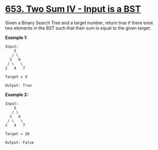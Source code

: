 # [653. Two Sum IV - Input is a BST](https://leetcode.com/problems/two-sum-iv-input-is-a-bst/description)
Given a Binary Search Tree and a target number, return true if there exist two elements in the BST such that their sum is equal to the given target.

**Example 1:**
```
Input: 
    5
   / \
  3   6
 / \   \
2   4   7

Target = 9

Output: True
```
**Example 2:**
```
Input: 
    5
   / \
  3   6
 / \   \
2   4   7

Target = 28

Output: False
```